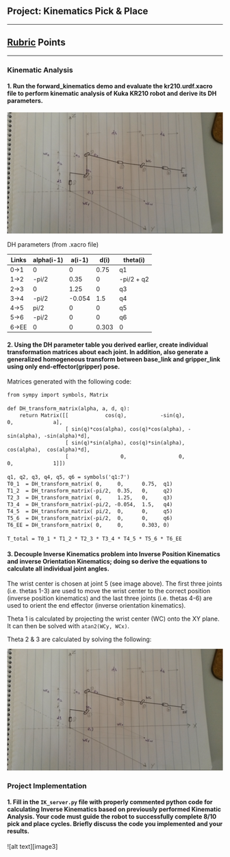 ## Project: Kinematics Pick & Place

---

[//]: # (Image References)

[arm]: ./misc_images/arm.jpg
[theta23]: ./misc_images/theta23.jpg
[theta456]: ./misc_images/theta456.jpg

## [Rubric](https://review.udacity.com/#!/rubrics/972/view) Points

---

### Kinematic Analysis
#### 1. Run the forward_kinematics demo and evaluate the kr210.urdf.xacro file to perform kinematic analysis of Kuka KR210 robot and derive its DH parameters.

![params][arm]

DH parameters (from .xacro file)

Links | alpha(i-1) | a(i-1) | d(i)  | theta(i)
---   | ---        | ---    | ---   | ---
0->1  | 0          | 0      | 0.75  | q1
1->2  | -pi/2      | 0.35   | 0     | -pi/2 + q2
2->3  | 0          | 1.25   | 0     | q3
3->4  | -pi/2      | -0.054 | 1.5   | q4
4->5  | pi/2       | 0      | 0     | q5
5->6  | -pi/2      | 0      | 0     | q6
6->EE | 0          | 0      | 0.303 | 0

#### 2. Using the DH parameter table you derived earlier, create individual transformation matrices about each joint. In addition, also generate a generalized homogeneous transform between base_link and gripper_link using only end-effector(gripper) pose.

Matrices generated with the following code:

```
from sympy import symbols, Matrix

def DH_transform_matrix(alpha, a, d, q):
    return Matrix([[            cos(q),           -sin(q),           0,             a],
                   [ sin(q)*cos(alpha), cos(q)*cos(alpha), -sin(alpha), -sin(alpha)*d],
                   [ sin(q)*sin(alpha), cos(q)*sin(alpha),  cos(alpha),  cos(alpha)*d],
                   [                 0,                 0,           0,             1]])

q1, q2, q3, q4, q5, q6 = symbols('q1:7')
T0_1  = DH_transform_matrix( 0,     0,      0.75,  q1)
T1_2  = DH_transform_matrix(-pi/2,  0.35,   0,     q2)
T2_3  = DH_transform_matrix( 0,     1.25,   0,     q3)
T3_4  = DH_transform_matrix(-pi/2, -0.054,  1.5,   q4)
T4_5  = DH_transform_matrix( pi/2,  0,      0,     q5)
T5_6  = DH_transform_matrix(-pi/2,  0,      0,     q6)
T6_EE = DH_transform_matrix( 0,     0,      0.303, 0)

T_total = T0_1 * T1_2 * T2_3 * T3_4 * T4_5 * T5_6 * T6_EE
```

#### 3. Decouple Inverse Kinematics problem into Inverse Position Kinematics and inverse Orientation Kinematics; doing so derive the equations to calculate all individual joint angles.
 
The wrist center is chosen at joint 5 (see image above). The first three joints (i.e. thetas 1-3) are used to move the wrist center to the correct position (inverse position kinematics) and the last three joints (i.e. thetas 4-6) are used to orient the end effector (inverse orientation kinematics).

Theta 1 is calculated by projecting the wrist center (WC) onto the XY plane. It can then be solved with `atan2(WCy, WCx)`.



Theta 2 & 3 are calculated by solving the following:

![params][arm]

### Project Implementation

#### 1. Fill in the `IK_server.py` file with properly commented python code for calculating Inverse Kinematics based on previously performed Kinematic Analysis. Your code must guide the robot to successfully complete 8/10 pick and place cycles. Briefly discuss the code you implemented and your results. 

![alt text][image3]


